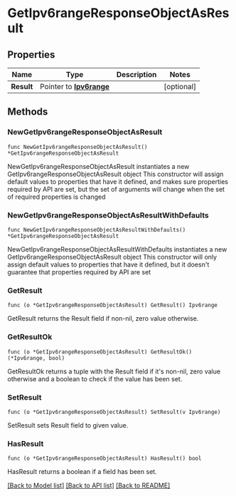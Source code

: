 # GetIpv6rangeResponseObjectAsResult

## Properties

Name | Type | Description | Notes
------------ | ------------- | ------------- | -------------
**Result** | Pointer to [**Ipv6range**](Ipv6range.md) |  | [optional] 

## Methods

### NewGetIpv6rangeResponseObjectAsResult

`func NewGetIpv6rangeResponseObjectAsResult() *GetIpv6rangeResponseObjectAsResult`

NewGetIpv6rangeResponseObjectAsResult instantiates a new GetIpv6rangeResponseObjectAsResult object
This constructor will assign default values to properties that have it defined,
and makes sure properties required by API are set, but the set of arguments
will change when the set of required properties is changed

### NewGetIpv6rangeResponseObjectAsResultWithDefaults

`func NewGetIpv6rangeResponseObjectAsResultWithDefaults() *GetIpv6rangeResponseObjectAsResult`

NewGetIpv6rangeResponseObjectAsResultWithDefaults instantiates a new GetIpv6rangeResponseObjectAsResult object
This constructor will only assign default values to properties that have it defined,
but it doesn't guarantee that properties required by API are set

### GetResult

`func (o *GetIpv6rangeResponseObjectAsResult) GetResult() Ipv6range`

GetResult returns the Result field if non-nil, zero value otherwise.

### GetResultOk

`func (o *GetIpv6rangeResponseObjectAsResult) GetResultOk() (*Ipv6range, bool)`

GetResultOk returns a tuple with the Result field if it's non-nil, zero value otherwise
and a boolean to check if the value has been set.

### SetResult

`func (o *GetIpv6rangeResponseObjectAsResult) SetResult(v Ipv6range)`

SetResult sets Result field to given value.

### HasResult

`func (o *GetIpv6rangeResponseObjectAsResult) HasResult() bool`

HasResult returns a boolean if a field has been set.


[[Back to Model list]](../README.md#documentation-for-models) [[Back to API list]](../README.md#documentation-for-api-endpoints) [[Back to README]](../README.md)


